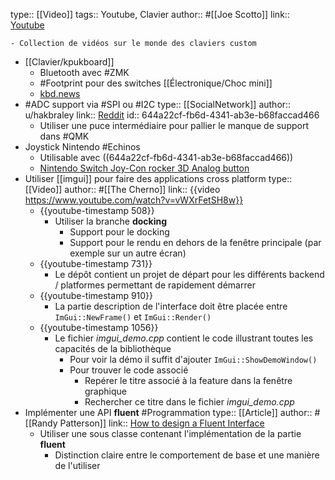 type:: [[Video]]
tags:: Youtube, Clavier
author:: #[[Joe Scotto]]
link:: [Youtube](https://www.youtube.com/joe_scotto)

	- Collection de vidéos sur le monde des claviers custom
- [[Clavier/kpukboard]]
	- Bluetooth avec #ZMK
	- #Footprint pour des switches [[Électronique/Choc mini]]
	- [kbd.news](https://kbd.news/kpukboard-1983.html)
- #ADC support via #SPI ou #I2C
  type:: [[SocialNetwork]]
  author:: u/hakbraley
  link:: [Reddit](https://www.reddit.com/r/olkb/comments/zdmg3t/comment/iz4qsbq/?utm_source=share&utm_medium=web3x)
  id:: 644a22cf-fb6d-4341-ab3e-b68faccad466
	- Utiliser une puce intermédiaire pour pallier le manque de support dans #QMK
- Joystick Nintendo #Echinos
	- Utilisable avec ((644a22cf-fb6d-4341-ab3e-b68faccad466))
	- [Nintendo Switch Joy-Con rocker 3D Analog button](https://www.zedlabz.com/products/joystick-for-nintendo-switch-joy-con-compatible-3d-analog-button-zedlabz)
- Utiliser [[imgui]] pour faire des applications cross platform
  type:: [[Video]]
  author:: #[[The Cherno]]
  link:: {{video https://www.youtube.com/watch?v=vWXrFetSH8w}}
	- {{youtube-timestamp 508}}
		- Utiliser la branche **docking**
			- Support pour le docking
			- Support pour le rendu en dehors de la fenêtre principale (par exemple sur un autre écran)
	- {{youtube-timestamp 731}}
		- Le dépôt contient un projet de départ pour les différents backend / platformes permettant de rapidement démarrer
	- {{youtube-timestamp 910}}
		- La partie description de l'interface doit être placée entre `ImGui::NewFrame()` et `ImGui::Render()`
	- {{youtube-timestamp 1056}}
		- Le fichier *imgui_demo.cpp* contient le code illustrant toutes les capacités de la bibliothèque
			- Pour voir la démo il suffit d'ajouter `ImGui::ShowDemoWindow()`
			- Pour trouver le code associé
				- Repérer le titre associé à la feature dans la fenêtre graphique
				- Rechercher ce titre dans le fichier *imgui_demo.cpp*
- Implémenter une API **fluent** #Programmation 
  type:: [[Article]]
  author:: #[[Randy Patterson]]
  link:: [How to design a Fluent Interface](https://web.archive.org/web/20160809050251/http://rrpblog.azurewebsites.net/?p=33)
	- Utiliser une sous classe contenant l'implémentation de la partie **fluent**
		- Distinction claire entre le comportement de base et une manière de l'utiliser